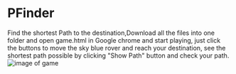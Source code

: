 # PFinder
Find the shortest Path to the destination,Download all the files into one folder and open game.html in Google chrome and start playing, just click the buttons to move the sky blue rover and reach your destination, see the shortest path possible by clicking "Show Path" button and check your path.
![image of game](https://drive.google.com/open?id=1vGcL5BcvBASeO1fGfub-UarE_zjgcacy)
